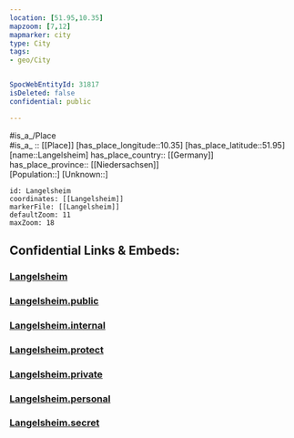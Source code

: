 ```yaml
---
location: [51.95,10.35] 
mapzoom: [7,12] 
mapmarker: city 
type: City
tags:
- geo/City


SpocWebEntityId: 31817
isDeleted: false
confidential: public

---
```

#is_a_/Place  
#is_a_ :: [[Place]] 
[has_place_longitude::10.35] 
[has_place_latitude::51.95] 
[name::Langelsheim] 
has_place_country:: [[Germany]]  
has_place_province:: [[Niedersachsen]]  
[Population::] 
[Unknown::] 


```leaflet
id: Langelsheim
coordinates: [[Langelsheim]] 
markerFile: [[Langelsheim]] 
defaultZoom: 11 
maxZoom: 18
```


## Confidential Links & Embeds: 

### [Langelsheim](/_Standards/Earth/Continent/Europe/Europe~Central/Germany/Germany~West/Niedersachsen/counties~Niedersachsen/Goslar/cities~Goslar/Langelsheim/boroughs~Langelsheim/Langelsheim.md) 

### [Langelsheim.public](/_public/Earth/Continent/Europe/Europe~Central/Germany/Germany~West/Niedersachsen/counties~Niedersachsen/Goslar/cities~Goslar/Langelsheim/boroughs~Langelsheim/Langelsheim.public.md) 

### [Langelsheim.internal](/_internal/Earth/Continent/Europe/Europe~Central/Germany/Germany~West/Niedersachsen/counties~Niedersachsen/Goslar/cities~Goslar/Langelsheim/boroughs~Langelsheim/Langelsheim.internal.md) 

### [Langelsheim.protect](/_protect/Earth/Continent/Europe/Europe~Central/Germany/Germany~West/Niedersachsen/counties~Niedersachsen/Goslar/cities~Goslar/Langelsheim/boroughs~Langelsheim/Langelsheim.protect.md) 

### [Langelsheim.private](/_private/Earth/Continent/Europe/Europe~Central/Germany/Germany~West/Niedersachsen/counties~Niedersachsen/Goslar/cities~Goslar/Langelsheim/boroughs~Langelsheim/Langelsheim.private.md) 

### [Langelsheim.personal](/_personal/Earth/Continent/Europe/Europe~Central/Germany/Germany~West/Niedersachsen/counties~Niedersachsen/Goslar/cities~Goslar/Langelsheim/boroughs~Langelsheim/Langelsheim.personal.md) 

### [Langelsheim.secret](/_secret/Earth/Continent/Europe/Europe~Central/Germany/Germany~West/Niedersachsen/counties~Niedersachsen/Goslar/cities~Goslar/Langelsheim/boroughs~Langelsheim/Langelsheim.secret.md)

